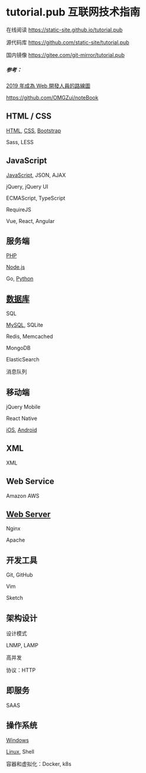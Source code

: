 # tutorial.pub 互联网技术指南

在线阅读 https://static-site.github.io/tutorial.pub

源代码库 https://github.com/static-site/tutorial.pub

国内镜像 https://gitee.com/git-mirror/tutorial.pub



##### 参考：

[2019 年成為 Web 開發人員的路線圖](https://github.com/goodjack/developer-roadmap-chinese)

https://github.com/OMGZui/noteBook



## HTML / CSS

[HTML](category/HTML), [CSS](category/CSS), [Bootstrap](category/CSS/Bootstrap)

Sass, LESS



## JavaScript

[JavaScript](category/JavaScript), JSON, AJAX

jQuery, jQuery UI

ECMAScript, TypeScript

RequireJS

Vue, React, Angular



## 服务端

[PHP](category/PHP)

[Node.js](category/Node.js)

Go, [Python](category/Python)



## [数据库](category/Database)

SQL

[MySQL](category/Database/MySQL), SQLite

Redis, Memcached

MongoDB

ElasticSearch

消息队列



## 移动端

jQuery Mobile

React Native

[iOS](category/iOS), [Android](category/Android)


## XML

XML



## Web Service

Amazon AWS



## [Web Server](category/WebServer)

Nginx

Apache



## 开发工具

Git, GitHub

Vim

Sketch



## 架构设计

设计模式

LNMP, LAMP

高并发

协议：HTTP



## 即服务

SAAS



## 操作系统

[Windows](category/Windows)

[Linux](category/Linux), Shell

容器和虚拟化：Docker, k8s
